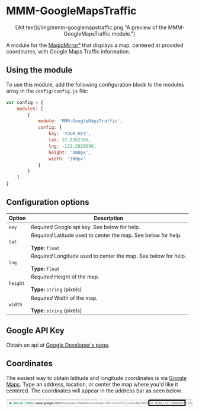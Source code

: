 # MMM-GoogleMapsTraffic

<center>
![Alt text](/img/mmm-googlemapstraffic.png "A preview of the MMM-GoogleMapsTraffic module.")
</center>

A module for the [MagicMirror²](https://github.com/MichMich/MagicMirror/) that displays a map, centered at provided coordinates, with Google Maps Traffic information.

## Using the module

To use this module, add the following configuration block to the modules array in the `config/config.js` file:
```js
var config = {
    modules: [
        {
            module: 'MMM-GoogleMapsTraffic',
            config: {
				key: 'YOUR_KEY',
				lat: 37.8262306,
				lng: -122.2920096,
                height: '300px',
                width: '300px'
            }
        }
    ]
}
```

## Configuration options

| Option    | Description
|---------- |-----------
| `key`     | *Required* Google api key. See below for help.
| `lat`     | *Required* Latitude used to center the map. See below for help. <br><br>**Type:** `float`
| `lng`     | *Required* Longitude used to center the map. See below for help. <br><br>**Type:** `float`
| `height`  | *Required* Height of the map. <br><br>**Type:** `string` (pixels)
| `width`   | *Required* Width of the map. <br><br>**Type:** `string` (pixels)

## Google API Key

Obtain an api at [Google Developer's page](https://developers.google.com/maps/documentation/javascript/).

## Coordinates

The easiest way to obtain latitude and longitude coordinates is via [Google Maps](https://maps.google.com). Type an address, location, or center the map where you'd like it centered. The coordinates will appear in the address bar as seen below.

![Alt text](/img/coordinates.png "Google Maps coordinates.")
